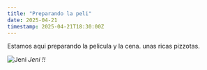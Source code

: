 ```yaml
---
title: "Preparando la peli"
date: 2025-04-21
timestamp: 2025-04-21T18:30:00Z
---
```


Estamos aqui preparando la pelicula y la cena. unas ricas pizzotas. 

![Jeni](/journal_img/Jeni.png)
*Jeni !!*
